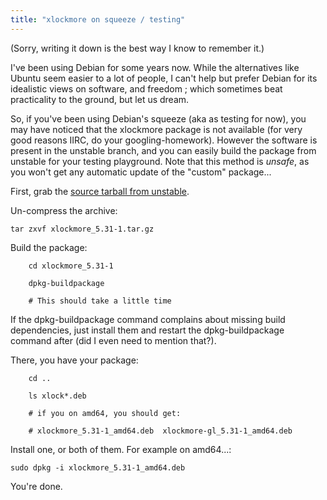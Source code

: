 ```yaml
---
title: "xlockmore on squeeze / testing"
---
```


(Sorry, writing it down is the best way I know to remember it.)

I've been using Debian for some years now. While the alternatives like Ubuntu
seem easier to a lot of people, I can't help but prefer Debian for its
idealistic views on software, and freedom ; which sometimes beat practicality
to the ground, but let us dream.

So, if you've been using Debian's squeeze (aka as testing for now), you may
have noticed that the xlockmore package is not available (for very good
reasons IIRC, do your googling-homework). However the software is present in
the unstable branch, and you can easily build the package from unstable for
your testing playground. Note that this method is _unsafe_, as you won't get
any automatic update of the "custom" package...

First, grab the [source tarball from
unstable](http://packages.debian.org/sid/xlockmore).

Un-compress the archive:  

    
    
    tar zxvf xlockmore_5.31-1.tar.gz

Build the package:  

    
    
      
        cd xlockmore_5.31-1
      
        dpkg-buildpackage
      
        # This should take a little time
      
    

If the dpkg-buildpackage command complains about missing build dependencies,
just install them and restart the dpkg-buildpackage command after (did I even
need to mention that?).

There, you have your package:  

    
    
      
        cd ..
      
        ls xlock*.deb
      
        # if you on amd64, you should get:
      
        # xlockmore_5.31-1_amd64.deb  xlockmore-gl_5.31-1_amd64.deb
      
    

Install one, or both of them. For example on amd64...:  

    
    
    sudo dpkg -i xlockmore_5.31-1_amd64.deb

You're done.

